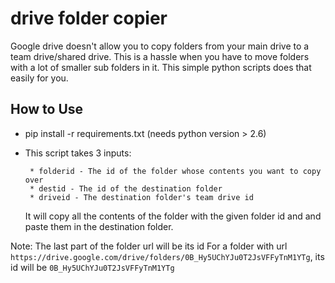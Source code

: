 # drive folder copier

Google drive doesn't allow you to copy folders from your main drive to a team drive/shared drive. This is a hassle when you have to move folders with a lot of smaller sub folders in it. This simple python scripts does that easily for you.

## How to Use
* pip install -r requirements.txt (needs python version > 2.6)

*  This script takes 3 inputs:

        * folderid - The id of the folder whose contents you want to copy over
        * destid - The id of the destination folder
        * driveid - The destination folder's team drive id

    It will copy all the contents of the folder with the given folder id and and paste them in the destination folder.

Note: The last part of the folder url will be its id
        For a folder with url ```https://drive.google.com/drive/folders/0B_Hy5UChYJu0T2JsVFFyTnM1YTg```, its id will be ```0B_Hy5UChYJu0T2JsVFFyTnM1YTg```